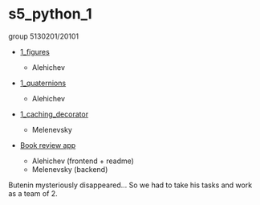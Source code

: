 # s5_python_1

group 5130201/20101

- [1_figures](https://github.com/alehichev-av/1_figures/tree/release)
  - Alehichev
- [1_quaternions](https://github.com/alehichev-av/1_quaternions/tree/release)
  - Alehichev
- [1_caching_decorator](https://github.com/Melenkaa/Py2024_5130201-20101_gr9_Melenevskiy_cache)
  - Melenevsky

- [Book review app](https://github.com/alehichev-av/book-db/tree/release)
  - Alehichev  (frontend + readme)
  - Melenevsky (backend)

Butenin mysteriously disappeared... So we had to take his tasks and work as a team of 2.
